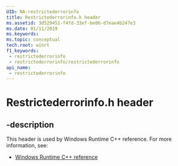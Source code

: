 ```yaml
---
UID: NA:restrictederrorinfo
title: Restrictederrorinfo.h header
ms.assetid: 3d529451-f4fd-33ef-be06-d7eae4b247e3
ms.date: 01/11/2019
ms.keywords: 
ms.topic: conceptual
tech.root: winrt
f1_keywords:
 - restrictederrorinfo
 - restrictederrorinfo/restrictederrorinfo
api_name:
 - restrictederrorinfo
---
```


# Restrictederrorinfo.h header


## -description

This header is used by Windows Runtime C++ reference. For more information, see:

- [Windows Runtime C++ reference](../_winrt/index.md)

